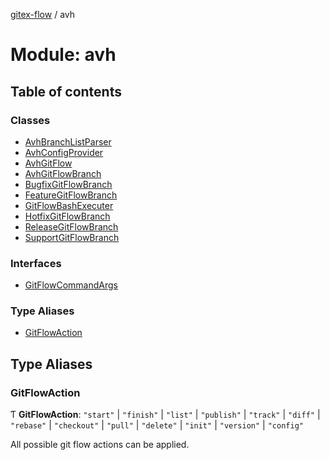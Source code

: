 [gitex-flow](../README.md) / avh

# Module: avh

## Table of contents

### Classes

- [AvhBranchListParser](../classes/avh.AvhBranchListParser.md)
- [AvhConfigProvider](../classes/avh.AvhConfigProvider.md)
- [AvhGitFlow](../classes/avh.AvhGitFlow.md)
- [AvhGitFlowBranch](../classes/avh.AvhGitFlowBranch.md)
- [BugfixGitFlowBranch](../classes/avh.BugfixGitFlowBranch.md)
- [FeatureGitFlowBranch](../classes/avh.FeatureGitFlowBranch.md)
- [GitFlowBashExecuter](../classes/avh.GitFlowBashExecuter.md)
- [HotfixGitFlowBranch](../classes/avh.HotfixGitFlowBranch.md)
- [ReleaseGitFlowBranch](../classes/avh.ReleaseGitFlowBranch.md)
- [SupportGitFlowBranch](../classes/avh.SupportGitFlowBranch.md)

### Interfaces

- [GitFlowCommandArgs](../interfaces/avh.GitFlowCommandArgs.md)

### Type Aliases

- [GitFlowAction](avh.md#gitflowaction)

## Type Aliases

### GitFlowAction

Ƭ **GitFlowAction**: ``"start"`` \| ``"finish"`` \| ``"list"`` \| ``"publish"`` \| ``"track"`` \| ``"diff"`` \| ``"rebase"`` \| ``"checkout"`` \| ``"pull"`` \| ``"delete"`` \| ``"init"`` \| ``"version"`` \| ``"config"``

All possible git flow actions can be applied.
